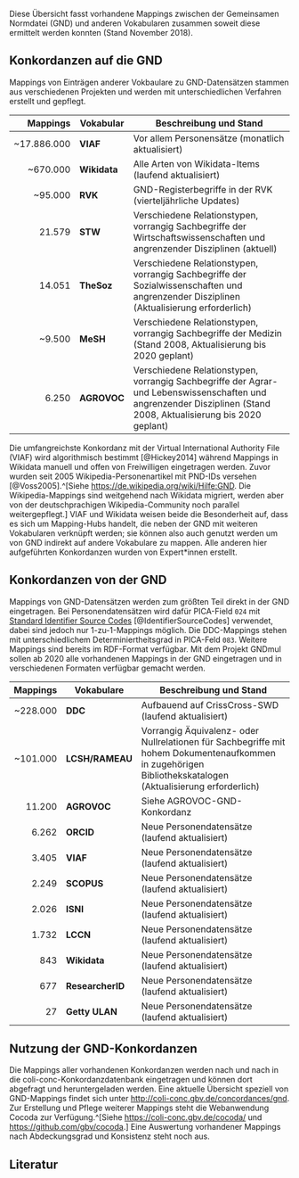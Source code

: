 
Diese Übersicht fasst vorhandene Mappings zwischen der Gemeinsamen Normdatei (GND) und anderen Vokabularen zusammen soweit diese ermittelt werden konnten (Stand November 2018).

## Konkordanzen auf die GND

Mappings von Einträgen anderer Vokbaulare zu GND-Datensätzen stammen aus verschiedenen Projekten und werden mit unterschiedlichen Verfahren erstellt und gepflegt. 

Mappings | Vokabular | Beschreibung und Stand
---:|---|----------------
~17.886.000 |**VIAF**| Vor allem Personensätze (monatlich aktualisiert)
   ~670.000 |**Wikidata**| Alle Arten von Wikidata-Items (laufend aktualisiert)
    ~95.000 |**RVK**| GND-Registerbegriffe in der RVK (vierteljährliche Updates)
     21.579 |**STW**| Verschiedene Relationstypen, vorrangig Sachbegriffe der Wirtschaftswissenschaften und angrenzender Disziplinen (aktuell)
     14.051 |**TheSoz**| Verschiedene Relationstypen, vorrangig Sachbegriffe der Sozialwissenschaften und angrenzender Disziplinen (Aktualisierung erforderlich)
     ~9.500 |**MeSH**|  Verschiedene Relationstypen, vorrangig Sachbegriffe der Medizin (Stand 2008, Aktualisierung bis 2020 geplant)
      6.250 |**AGROVOC**| Verschiedene Relationstypen, vorrangig Sachbegriffe der Agrar- und Lebenswissenschaften und angrenzender Disziplinen (Stand 2008, Aktualisierung bis 2020 geplant)

Die umfangreichste Konkordanz mit der Virtual International Authority File (VIAF) wird algorithmisch bestimmt [@Hickey2014] während Mappings in Wikidata manuell und offen von Freiwilligen eingetragen werden. Zuvor wurden seit 2005 Wikipedia-Personenartikel mit PND-IDs versehen [@Voss2005].^[Siehe <https://de.wikipedia.org/wiki/Hilfe:GND>. Die Wikipedia-Mappings sind weitgehend nach Wikidata migriert, werden aber von der deutschprachigen Wikipedia-Community noch parallel weitergepflegt.] VIAF und Wikidata weisen beide die Besonderheit auf, dass es sich um Mapping-Hubs handelt, die neben der GND mit weiteren Vokabularen verknüpft werden; sie können also auch genutzt werden um von GND indirekt auf andere Vokabulare zu mappen. Alle anderen hier aufgeführten Konkordanzen wurden von Expert*innen erstellt.

## Konkordanzen von der GND

Mappings von GND-Datensätzen werden zum größten Teil direkt in der GND eingetragen. Bei Personendatensätzen wird dafür PICA-Field `024` mit [Standard Identifier Source Codes] [@IdentifierSourceCodes] verwendet, dabei sind jedoch nur 1-zu-1-Mappings möglich. Die DDC-Mappings stehen mit unterschiedlichem Determiniertheitsgrad in PICA-Feld `083`. Weitere Mappings sind bereits im RDF-Format verfügbar. Mit dem Projekt GNDmul sollen ab 2020 alle vorhandenen Mappings in der GND eingetragen und in verschiedenen Formaten verfügbar gemacht werden.

<!--Darüber hinaus gibt es innerhalb der GND 1-zu-n Mappings in Form von Hinweissätzen (z.B. Ötzi $\Rightarrow$ Hauslabjoch $+$ Gletscherleiche).-->

Mappings| Vokabulare    | Beschreibung und Stand
--:|----|----------------
~228.000|**DDC**         | Aufbauend auf CrissCross-SWD (laufend aktualisiert)
~101.000|**LCSH/RAMEAU** | Vorrangig Äquivalenz- oder Nullrelationen für Sachbegriffe mit hohem Dokumentenaufkommen in zugehörigen Bibliothekskatalogen (Aktualisierung erforderlich)
11.200  |**AGROVOC**     | Siehe AGROVOC-GND-Konkordanz
6.262   |**ORCID**       | Neue Personendatensätze (laufend aktualisiert)
3.405   |**VIAF**        | Neue Personendatensätze (laufend aktualisiert)
2.249   |**SCOPUS**      | Neue Personendatensätze (laufend aktualisiert)
2.026   |**ISNI**        | Neue Personendatensätze (laufend aktualisiert)
1.732   |**LCCN**        | Neue Personendatensätze (laufend aktualisiert)
843     |**Wikidata**    | Neue Personendatensätze (laufend aktualisiert)
677     |**ResearcherID**| Neue Personendatensätze (laufend aktualisiert)
27      |**Getty ULAN**  | Neue Personendatensätze (laufend aktualisiert)

[Standard Identifier Source Codes]: http://www.loc.gov/standards/sourcelist/standard-identifier.html

## Nutzung der GND-Konkordanzen

Die Mappings aller vorhandenen Konkordanzen werden nach und nach in die coli-conc-Konkordanzdatenbank eingetragen und können dort abgefragt und heruntergeladen werden. Eine aktuelle Übersicht speziell von GND-Mappings findet sich unter <http://coli-conc.gbv.de/concordances/gnd>. Zur Erstellung und Pflege weiterer Mappings steht die Webanwendung Cocoda zur Verfügung.^[Siehe <https://coli-conc.gbv.de/cocoda/> und <https://github.com/gbv/cocoda>.] Eine Auswertung vorhandener Mappings nach Abdeckungsgrad und Konsistenz steht noch aus.

## Literatur

